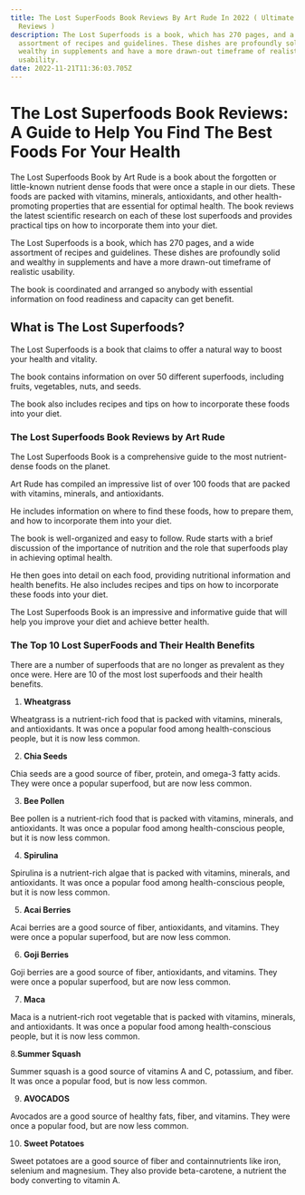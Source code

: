 ```yaml
---
title: The Lost SuperFoods Book Reviews By Art Rude In 2022 ( Ultimate Guide &
  Reviews )
description: The Lost Superfoods is a book, which has 270 pages, and a wide
  assortment of recipes and guidelines. These dishes are profoundly solid and
  wealthy in supplements and have a more drawn-out timeframe of realistic
  usability.
date: 2022-11-21T11:36:03.705Z
---
```

# The Lost Superfoods Book Reviews: A Guide to Help You Find The Best Foods For Your Health

The Lost Superfoods Book by Art Rude is a book about the forgotten or little-known nutrient dense
foods that were once a staple in our diets. These foods are packed with vitamins, minerals, antioxidants,
and other health-promoting properties that are essential for optimal health. The book reviews the latest
scientific research on each of these lost superfoods and provides practical tips on how to incorporate
them into your diet.

The Lost Superfoods is a book, which has 270 pages, and a wide assortment of recipes and guidelines. These dishes are profoundly solid and wealthy in supplements and have a more drawn-out timeframe of realistic usability. 

The book is coordinated and arranged so anybody with essential information on food readiness and capacity can get benefit.

## What is The Lost Superfoods?

The Lost Superfoods is a book that claims to offer a natural way to boost your health and vitality. 

The book contains information on over 50 different superfoods, including fruits, vegetables, nuts, and seeds.

The book also includes recipes and tips on how to incorporate these foods into your diet.


### The Lost Superfoods Book Reviews by Art Rude

The Lost Superfoods Book is a comprehensive guide to the most nutrient-dense foods on the planet. 

Art Rude has compiled an impressive list of over 100 foods that are packed with vitamins, minerals, and
antioxidants. 

He includes information on where to find these foods, how to prepare them, and how to
incorporate them into your diet.


The book is well-organized and easy to follow. Rude starts with a brief discussion of the importance of
nutrition and the role that superfoods play in achieving optimal health. 

He then goes into detail on each food, providing nutritional information and health benefits. He also includes recipes and tips on how to incorporate these foods into your diet.


The Lost Superfoods Book is an impressive and informative guide that will help you improve your diet
and achieve better health.

### The Top 10 Lost SuperFoods and Their Health Benefits

There are a number of superfoods that are no longer as prevalent as they once were. Here are 10 of the
most lost superfoods and their health benefits.

1. **Wheatgrass**

Wheatgrass is a nutrient-rich food that is packed with vitamins, minerals, and antioxidants. It was once a
popular food among health-conscious people, but it is now less common.

2. **Chia Seeds**

Chia seeds are a good source of fiber, protein, and omega-3 fatty acids. They were once a popular
superfood, but are now less common.

3. **Bee Pollen**

Bee pollen is a nutrient-rich food that is packed with vitamins, minerals, and antioxidants. It was once a
popular food among health-conscious people, but it is now less common.

4. **Spirulina**

Spirulina is a nutrient-rich algae that is packed with vitamins, minerals, and antioxidants. It was once a
popular food among health-conscious people, but it is now less common.

5. **Acai Berries**

Acai berries are a good source of fiber, antioxidants, and vitamins. They were once a popular superfood,
but are now less common.

6. **Goji Berries**

Goji berries are a good source of fiber, antioxidants, and vitamins. They were once a popular superfood,
but are now less common.

7. **Maca**

Maca is a nutrient-rich root vegetable that is packed with vitamins, minerals, and antioxidants. It was
once a popular food among health-conscious people, but it is now less common.

8.**Summer Squash**

Summer squash is a good source of vitamins A and C, potassium, and fiber. It was once a popular food,
but is now less common.

9. **AVOCADOS**

Avocados are a good source of healthy fats, fiber, and vitamins. They were once a popular food, but are
now less common.

10. **Sweet Potatoes**

Sweet potatoes are a good source of fiber and containnutrients like iron, selenium and magnesium.
They also provide beta-carotene, a nutrient the body converting to vitamin A.